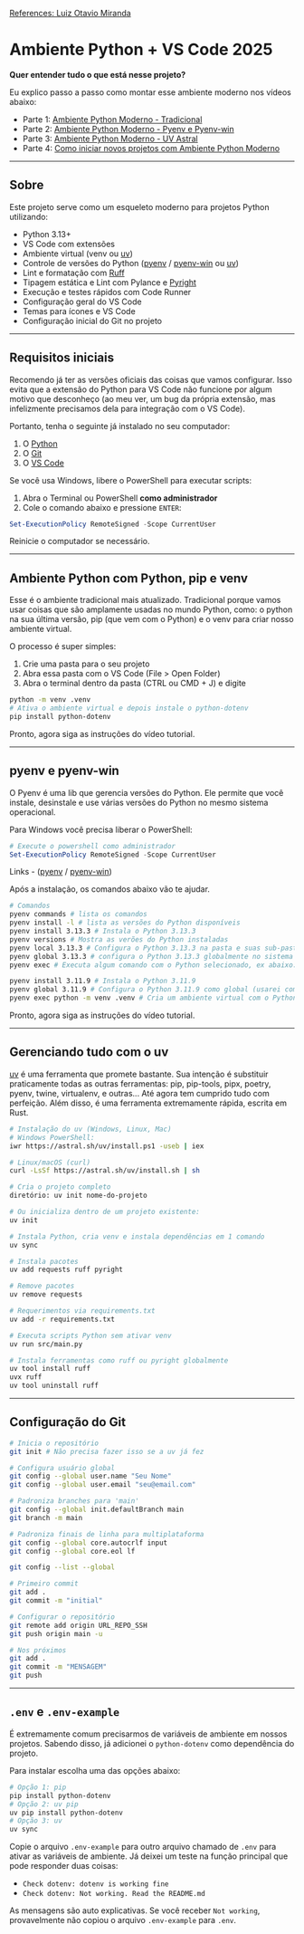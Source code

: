 [References: Luiz Otavio Miranda](https://github.com/luizomf/ambiente_python_2025/)

# Ambiente Python + VS Code 2025

**Quer entender tudo o que está nesse projeto?**

Eu explico passo a passo como montar esse ambiente moderno nos vídeos abaixo:

- Parte 1: [Ambiente Python Moderno - Tradicional](https://youtu.be/QTw5eB6GTM8)
- Parte 2: [Ambiente Python Moderno - Pyenv e Pyenv-win](https://youtu.be/X38M7C_A2XU)
- Parte 3: [Ambiente Python Moderno - UV Astral](https://youtu.be/HuAc85cLRx0)
- Parte 4: [Como iniciar novos projetos com Ambiente Python Moderno](https://youtu.be/TcfFXur4YKg)

---

## Sobre

Este projeto serve como um esqueleto moderno para projetos Python utilizando:

- Python 3.13+
- VS Code com extensões
- Ambiente virtual (venv ou [uv](https://docs.astral.sh/uv/getting-started/))
- Controle de versões do Python ([pyenv](https://github.com/pyenv/pyenv) / [pyenv-win](https://github.com/pyenv-win/pyenv-win) ou [uv](https://docs.astral.sh/uv/getting-started/))
- Lint e formatação com [Ruff](https://github.com/astral-sh/ruff)
- Tipagem estática e Lint com Pylance e [Pyright](https://github.com/microsoft/pyright)
- Execução e testes rápidos com Code Runner
- Configuração geral do VS Code
- Temas para ícones e VS Code
- Configuração inicial do Git no projeto

---

## Requisitos iniciais

Recomendo já ter as versões oficiais das coisas que vamos configurar. Isso evita que a extensão do Python para VS Code não funcione por algum motivo que desconheço (ao meu ver, um bug da própria extensão, mas infelizmente precisamos dela para integração com o VS Code).

Portanto, tenha o seguinte já instalado no seu computador:

1. O [Python](https://www.python.org/downloads/)
2. O [Git](https://git-scm.com/downloads)
3. O [VS Code](https://code.visualstudio.com/)

Se você usa Windows, libere o PowerShell para executar scripts:

1. Abra o Terminal ou PowerShell **como administrador**
2. Cole o comando abaixo e pressione `ENTER`:

```powershell
Set-ExecutionPolicy RemoteSigned -Scope CurrentUser
```

Reinicie o computador se necessário.

---

## Ambiente Python com Python, pip e venv

Esse é o ambiente tradicional mais atualizado. Tradicional porque vamos usar coisas
que são amplamente usadas no mundo Python, como: o python na sua última versão, pip (que vem com o Python) e o venv para criar nosso ambiente virtual.

O processo é super simples:

1. Crie uma pasta para o seu projeto
2. Abra essa pasta com o VS Code (File > Open Folder)
3. Abra o terminal dentro da pasta (CTRL ou CMD + J) e digite

```sh
python -m venv .venv
# Ativa o ambiente virtual e depois instale o python-dotenv
pip install python-dotenv
```

Pronto, agora siga as instruções do vídeo tutorial.

---

## pyenv e pyenv-win

O Pyenv é uma lib que gerencia versões do Python. Ele permite que você instale, desinstale e use várias versões do Python no mesmo sistema operacional.

Para Windows você precisa liberar o PowerShell:

```powershell
# Execute o powershell como administrador
Set-ExecutionPolicy RemoteSigned -Scope CurrentUser
```

Links - ([pyenv](https://github.com/pyenv/pyenv) / [pyenv-win](https://github.com/pyenv-win/pyenv-win))

Após a instalação, os comandos abaixo vão te ajudar.

```sh
# Comandos
pyenv commands # lista os comandos
pyenv install -l # lista as versões do Python disponíveis
pyenv install 3.13.3 # Instala o Python 3.13.3
pyenv versions # Mostra as verões do Python instaladas
pyenv local 3.13.3 # Configura o Python 3.13.3 na pasta e suas sub-pastas
pyenv global 3.13.3 # configura o Python 3.13.3 globalmente no sistema todo
pyenv exec # Executa algum comando com o Python selecionado, ex abaixo:

pyenv install 3.11.9 # Instala o Python 3.11.9
pyenv global 3.11.9 # Configura o Python 3.11.9 como global (usarei com exec)
pyenv exec python -m venv .venv # Cria um ambiente virtual com o Python global
```

Pronto, agora siga as instruções do vídeo tutorial.

---

## Gerenciando tudo com o uv

[uv](https://docs.astral.sh/uv/getting-started/) é uma ferramenta que promete bastante. Sua intenção é substituir praticamente todas as outras ferramentas: pip, pip-tools, pipx, poetry, pyenv, twine, virtualenv, e outras... Até agora tem cumprido tudo com perfeição. Além disso, é uma ferramenta extremamente rápida, escrita em Rust.

```sh
# Instalação do uv (Windows, Linux, Mac)
# Windows PowerShell:
iwr https://astral.sh/uv/install.ps1 -useb | iex

# Linux/macOS (curl)
curl -LsSf https://astral.sh/uv/install.sh | sh
```

```sh
# Cria o projeto completo
diretório: uv init nome-do-projeto

# Ou inicializa dentro de um projeto existente:
uv init
```

```sh
# Instala Python, cria venv e instala dependências em 1 comando
uv sync
```

```sh
# Instala pacotes
uv add requests ruff pyright

# Remove pacotes
uv remove requests

# Requerimentos via requirements.txt
uv add -r requirements.txt
```

```sh
# Executa scripts Python sem ativar venv
uv run src/main.py

# Instala ferramentas como ruff ou pyright globalmente
uv tool install ruff
uvx ruff
uv tool uninstall ruff
```

---

## Configuração do Git

```bash
# Inicia o repositório
git init # Não precisa fazer isso se a uv já fez

# Configura usuário global
git config --global user.name "Seu Nome"
git config --global user.email "seu@email.com"

# Padroniza branches para 'main'
git config --global init.defaultBranch main
git branch -m main

# Padroniza finais de linha para multiplataforma
git config --global core.autocrlf input
git config --global core.eol lf

git config --list --global

# Primeiro commit
git add .
git commit -m "initial"

# Configurar o repositório
git remote add origin URL_REPO_SSH
git push origin main -u

# Nos próximos
git add .
git commit -m "MENSAGEM"
git push
```

---

## `.env` e `.env-example`

É extremamente comum precisarmos de variáveis de ambiente em nossos projetos. Sabendo
disso, já adicionei o `python-dotenv` como dependência do projeto.

Para instalar escolha uma das opções abaixo:

```bash
# Opção 1: pip
pip install python-dotenv
# Opção 2: uv pip
uv pip install python-dotenv
# Opção 3: uv
uv sync
```

Copie o arquivo `.env-example` para outro arquivo chamado de `.env` para ativar as
variáveis de ambiente. Já deixei um teste na função principal que pode responder duas coisas:

- `Check dotenv: dotenv is working fine`
- `Check dotenv: Not working. Read the README.md`

As mensagens são auto explicativas. Se você receber `Not working`, provavelmente não copiou o arquivo `.env-example` para `.env`.